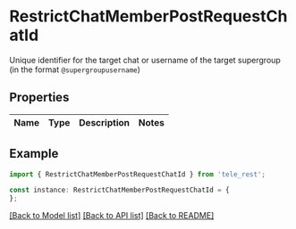 # RestrictChatMemberPostRequestChatId

Unique identifier for the target chat or username of the target supergroup (in the format `@supergroupusername`)

## Properties

Name | Type | Description | Notes
------------ | ------------- | ------------- | -------------

## Example

```typescript
import { RestrictChatMemberPostRequestChatId } from 'tele_rest';

const instance: RestrictChatMemberPostRequestChatId = {
};
```

[[Back to Model list]](../README.md#documentation-for-models) [[Back to API list]](../README.md#documentation-for-api-endpoints) [[Back to README]](../README.md)
